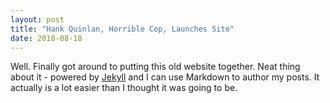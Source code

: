 ```yaml
---
layout: post
title: "Hank Quinlan, Horrible Cop, Launches Site"
date: 2018-08-18
---
```


Well. Finally got around to putting this old website together. Neat thing about it - powered by [Jekyll](http://jekyllrb.com) and I can use Markdown to author my posts. It actually is a lot easier than I thought it was going to be.
